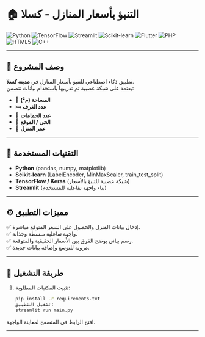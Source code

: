 # 🏠 التنبؤ بأسعار المنازل - كسلا  

![Python](https://img.shields.io/badge/Python-3776AB?logo=python&logoColor=white)
![TensorFlow](https://img.shields.io/badge/TensorFlow-FF6F00?logo=tensorflow&logoColor=white)
![Streamlit](https://img.shields.io/badge/Streamlit-FF4B4B?logo=streamlit&logoColor=white)
![Scikit-learn](https://img.shields.io/badge/Scikit--learn-F7931E?logo=scikitlearn&logoColor=white)
![Flutter](https://img.shields.io/badge/Flutter-02569B?logo=flutter&logoColor=white)
![PHP](https://img.shields.io/badge/PHP-777BB4?logo=php&logoColor=white)
![HTML5](https://img.shields.io/badge/HTML5-E34F26?logo=html5&logoColor=white)
![C++](https://img.shields.io/badge/C++-00599C?logo=cplusplus&logoColor=white)

---

## 📌 وصف المشروع  
تطبيق ذكاء اصطناعي للتنبؤ بأسعار المنازل في **مدينة كسلا**.  
يعتمد على شبكة عصبية تم تدريبها باستخدام بيانات تتضمن:  

- 📏 **المساحة (م²)**  
- 🛏 **عدد الغرف**  
- 🚿 **عدد الحمامات**  
- 📍 **الحي / الموقع**  
- 📅 **عمر المنزل**  

---

## 🔧 التقنيات المستخدمة
- **Python** (pandas, numpy, matplotlib)  
- **Scikit-learn** (LabelEncoder, MinMaxScaler, train_test_split)  
- **TensorFlow / Keras** (شبكة عصبية للتنبؤ بالأسعار)  
- **Streamlit** (بناء واجهة تفاعلية للمستخدم)  

---

## ⚙️ مميزات التطبيق
✅ إدخال بيانات المنزل والحصول على السعر المتوقع مباشرة.  
✅ واجهة تفاعلية مبسطة وجذابة.  
✅ رسم بياني يوضح الفرق بين الأسعار الحقيقية والمتوقعة.  
✅ مرونة للتوسع وإضافة بيانات جديدة.  

---

## 🚀 طريقة التشغيل
1. تثبيت المكتبات المطلوبة:
   ```bash
   pip install -r requirements.txt
   تشغيل التطبيق:
   streamlit run main.py
افتح الرابط في المتصفح لمعاينة الواجهة.

---




